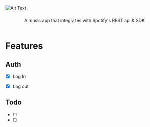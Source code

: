 ![Alt Text](https://fzyxhpuljtyplklakuoy.supabase.co/storage/v1/object/sign/misc/react-music-app.gif?token=eyJhbGciOiJIUzI1NiIsInR5cCI6IkpXVCJ9.eyJ1cmwiOiJtaXNjL3JlYWN0LW11c2ljLWFwcC5naWYiLCJpYXQiOjE3MzA0MjAxOTcsImV4cCI6MTc2MTk1NjE5N30.TdbQRdwiMFwVzGpPfumcOFIt4BfYfvO5DDs42TOnOoo&t=2024-11-01T00%3A16%3A36.020Z)

<h3 align="center"></h3>
<p align="center">
   A music app that integrates with Spotify's REST api & SDK
  <br />
  <br />
</p>

# Features

## Auth
- [x] Log In
- [x] Log out



## Todo
- [ ] 
- [ ] 
 